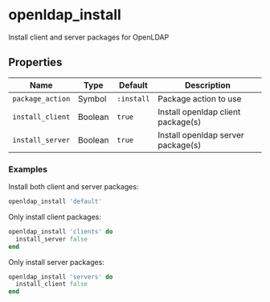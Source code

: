 # openldap_install

Install client and server packages for OpenLDAP

## Properties

| Name             | Type    | Default    | Description                        |
| ---------------- | ------- | ---------- | ---------------------------------- |
| `package_action` | Symbol  | `:install` | Package action to use              |
| `install_client` | Boolean | `true`     | Install openldap client package(s) |
| `install_server` | Boolean | `true`     | Install openldap server package(s) |

### Examples

Install both client and server packages:

```ruby
openldap_install 'default'
```

Only install client packages:

```ruby
openldap_install 'clients' do
  install_server false
end
```

Only install server packages:

```ruby
openldap_install 'servers' do
  install_client false
end
```

